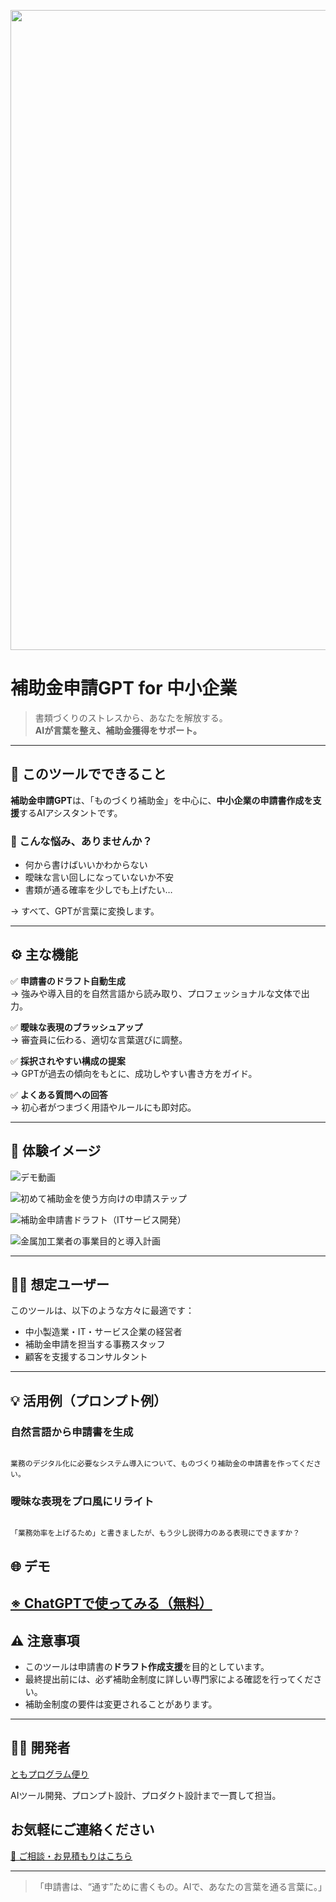 <p align="center">
<img width="1536" height="1024" alt="補助金申請、GPTがサポート。" src="https://github.com/user-attachments/assets/7db9a9c1-8851-4c0e-b388-dc1847a15f56" />
</p>

# 補助金申請GPT for 中小企業

> 書類づくりのストレスから、あなたを解放する。  
> **AIが言葉を整え、補助金獲得をサポート。**

---

## 📌 このツールでできること

**補助金申請GPT**は、「ものづくり補助金」を中心に、**中小企業の申請書作成を支援**するAIアシスタントです。

### 🤔 こんな悩み、ありませんか？

- 何から書けばいいかわからない
- 曖昧な言い回しになっていないか不安
- 書類が通る確率を少しでも上げたい…

→ すべて、GPTが言葉に変換します。

---

## ⚙️ 主な機能

✅ **申請書のドラフト自動生成**  
→ 強みや導入目的を自然言語から読み取り、プロフェッショナルな文体で出力。

✅ **曖昧な表現のブラッシュアップ**  
→ 審査員に伝わる、適切な言葉選びに調整。

✅ **採択されやすい構成の提案**  
→ GPTが過去の傾向をもとに、成功しやすい書き方をガイド。

✅ **よくある質問への回答**  
→ 初心者がつまづく用語やルールにも即対応。

---

## 📸 **体験イメージ**
![デモ動画](https://github.com/TomoProgrammingDayori/SME-Grant-Application-GPT/blob/main/%E3%82%B9%E3%82%AF%E3%83%AA%E3%83%BC%E3%83%B3%E3%82%B7%E3%83%A7%E3%83%83%E3%83%88/%E3%83%87%E3%83%A2%E5%8B%95%E7%94%BB.gif)

![初めて補助金を使う方向けの申請ステップ](https://github.com/TomoProgrammingDayori/SME-Grant-Application-GPT/blob/main/%E3%82%B9%E3%82%AF%E3%83%AA%E3%83%BC%E3%83%B3%E3%82%B7%E3%83%A7%E3%83%83%E3%83%88/%E5%88%9D%E3%82%81%E3%81%A6%E8%A3%9C%E5%8A%A9%E9%87%91%E3%82%92%E4%BD%BF%E3%81%86%E6%96%B9%E5%90%91%E3%81%91%E3%81%AE%E7%94%B3%E8%AB%8B%E3%82%B9%E3%83%86%E3%83%83%E3%83%97.jpeg)

![補助金申請書ドラフト（ITサービス開発）](https://github.com/TomoProgrammingDayori/SME-Grant-Application-GPT/blob/main/%E3%82%B9%E3%82%AF%E3%83%AA%E3%83%BC%E3%83%B3%E3%82%B7%E3%83%A7%E3%83%83%E3%83%88/%E8%A3%9C%E5%8A%A9%E9%87%91%E7%94%B3%E8%AB%8B%E6%9B%B8%E3%83%89%E3%83%A9%E3%83%95%E3%83%88%EF%BC%88IT%E3%82%B5%E3%83%BC%E3%83%93%E3%82%B9%E9%96%8B%E7%99%BA%EF%BC%89.jpeg)

![金属加工業者の事業目的と導入計画](https://github.com/TomoProgrammingDayori/SME-Grant-Application-GPT/blob/main/%E3%82%B9%E3%82%AF%E3%83%AA%E3%83%BC%E3%83%B3%E3%82%B7%E3%83%A7%E3%83%83%E3%83%88/%E9%87%91%E5%B1%9E%E5%8A%A0%E5%B7%A5%E6%A5%AD%E8%80%85%E3%81%AE%E4%BA%8B%E6%A5%AD%E7%9B%AE%E7%9A%84%E3%81%A8%E5%B0%8E%E5%85%A5%E8%A8%88%E7%94%BB.jpeg)

---

## 🧑‍💼 想定ユーザー

このツールは、以下のような方々に最適です：

- 中小製造業・IT・サービス企業の経営者
- 補助金申請を担当する事務スタッフ
- 顧客を支援するコンサルタント

---

## 💡 活用例（プロンプト例）

### 自然言語から申請書を生成

```

業務のデジタル化に必要なシステム導入について、ものづくり補助金の申請書を作ってください。

```

### 曖昧な表現をプロ風にリライト

```

「業務効率を上げるため」と書きましたが、もう少し説得力のある表現にできますか？

```
## 🌐 デモ

[※ ChatGPTで使ってみる（無料）](https://chatgpt.com/g/g-6871b554e5d48191bd2fb5adf1d16870-monotukuribu-zhu-jin-nahigpt)
---

## ⚠️ 注意事項

- このツールは申請書の**ドラフト作成支援**を目的としています。
- 最終提出前には、必ず補助金制度に詳しい専門家による確認を行ってください。
- 補助金制度の要件は変更されることがあります。

---

## 👨‍💻 開発者

[ともプログラム便り](https://github.com/TomoProgrammingDayori)

AIツール開発、プロンプト設計、プロダクト設計まで一貫して担当。

## お気軽にご連絡ください
[📩 ご相談・お見積もりはこちら](mailto:realmadrid71214591@gmail.com)

---

> 「申請書は、“通す”ために書くもの。AIで、あなたの言葉を通る言葉に。」

